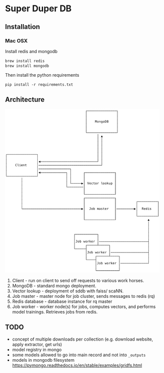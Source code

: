 # Super Duper DB

## Installation

### Mac OSX

Install redis and mongodb

```
brew install redis
brew install mongodb
```

Then install the python requirements

```
pip install -r requirements.txt
```

## Architecture

![](./img/architecture.png)

1. Client - run on client to send off requests to various work horses.
1. MongoDB - standard mongo deployment.
1. Vector lookup - deployment of sddb with faiss/ scaNN.
1. Job master - master node for job cluster, sends messages to redis (rq)
1. Redis database - database instance for rq master
1. Job worker - worker node(s) for jobs, computes vectors, and performs model trainings.
   Retrieves jobs from redis.
   
## TODO

- concept of multiple downloads per collection (e.g. download website, apply extractor, get urls)
- model registry in mongo
- some models allowed to go into main record and not into `_outputs`
- models in mongodb filesystem https://pymongo.readthedocs.io/en/stable/examples/gridfs.html
